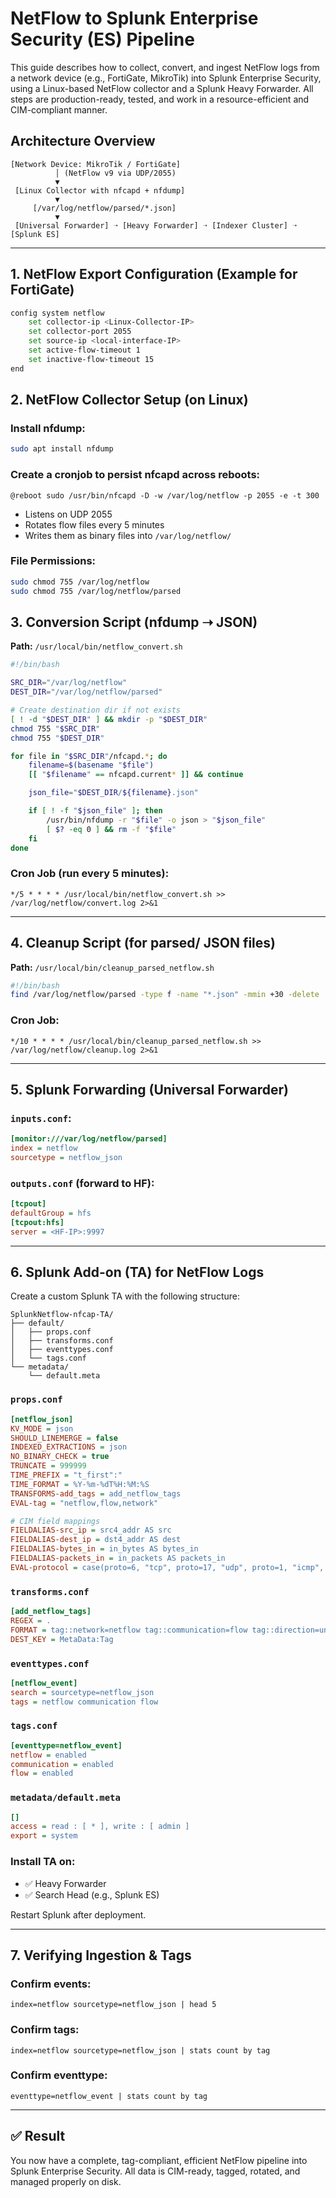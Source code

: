 # NetFlow to Splunk Enterprise Security (ES) Pipeline

This guide describes how to collect, convert, and ingest NetFlow logs from a network device (e.g., FortiGate, MikroTik) into Splunk Enterprise Security, using a Linux-based NetFlow collector and a Splunk Heavy Forwarder. All steps are production-ready, tested, and work in a resource-efficient and CIM-compliant manner.

## Architecture Overview

```
[Network Device: MikroTik / FortiGate]
          │ (NetFlow v9 via UDP/2055)
          ▼
 [Linux Collector with nfcapd + nfdump]
          ▼
     [/var/log/netflow/parsed/*.json]
          ▼
 [Universal Forwarder] ➝ [Heavy Forwarder] ➝ [Indexer Cluster] ➝ [Splunk ES]
```

---

## 1. NetFlow Export Configuration (Example for FortiGate)

```bash
config system netflow
    set collector-ip <Linux-Collector-IP>
    set collector-port 2055
    set source-ip <local-interface-IP>
    set active-flow-timeout 1
    set inactive-flow-timeout 15
end
```

## 2. NetFlow Collector Setup (on Linux)

### Install nfdump:
```bash
sudo apt install nfdump
```

### Create a cronjob to persist nfcapd across reboots:

```cron
@reboot sudo /usr/bin/nfcapd -D -w /var/log/netflow -p 2055 -e -t 300
```

- Listens on UDP 2055
- Rotates flow files every 5 minutes
- Writes them as binary files into `/var/log/netflow/`

### File Permissions:
```bash
sudo chmod 755 /var/log/netflow
sudo chmod 755 /var/log/netflow/parsed
```

## 3. Conversion Script (nfdump ➝ JSON)

**Path:** `/usr/local/bin/netflow_convert.sh`

```bash
#!/bin/bash

SRC_DIR="/var/log/netflow"
DEST_DIR="/var/log/netflow/parsed"

# Create destination dir if not exists
[ ! -d "$DEST_DIR" ] && mkdir -p "$DEST_DIR"
chmod 755 "$SRC_DIR"
chmod 755 "$DEST_DIR"

for file in "$SRC_DIR"/nfcapd.*; do
    filename=$(basename "$file")
    [[ "$filename" == nfcapd.current* ]] && continue

    json_file="$DEST_DIR/${filename}.json"

    if [ ! -f "$json_file" ]; then
        /usr/bin/nfdump -r "$file" -o json > "$json_file"
        [ $? -eq 0 ] && rm -f "$file"
    fi
done
```

### Cron Job (run every 5 minutes):
```cron
*/5 * * * * /usr/local/bin/netflow_convert.sh >> /var/log/netflow/convert.log 2>&1
```

---

## 4. Cleanup Script (for parsed/ JSON files)

**Path:** `/usr/local/bin/cleanup_parsed_netflow.sh`
```bash
#!/bin/bash
find /var/log/netflow/parsed -type f -name "*.json" -mmin +30 -delete
```

### Cron Job:
```cron
*/10 * * * * /usr/local/bin/cleanup_parsed_netflow.sh >> /var/log/netflow/cleanup.log 2>&1
```

---

## 5. Splunk Forwarding (Universal Forwarder)

### `inputs.conf`:
```ini
[monitor:///var/log/netflow/parsed]
index = netflow
sourcetype = netflow_json
```

### `outputs.conf` (forward to HF):
```ini
[tcpout]
defaultGroup = hfs
[tcpout:hfs]
server = <HF-IP>:9997
```

---

## 6. Splunk Add-on (TA) for NetFlow Logs

Create a custom Splunk TA with the following structure:

```
SplunkNetflow-nfcap-TA/
├── default/
│   ├── props.conf
│   ├── transforms.conf
│   ├── eventtypes.conf
│   └── tags.conf
└── metadata/
    └── default.meta
```

### `props.conf`
```ini
[netflow_json]
KV_MODE = json
SHOULD_LINEMERGE = false
INDEXED_EXTRACTIONS = json
NO_BINARY_CHECK = true
TRUNCATE = 999999
TIME_PREFIX = "t_first":"
TIME_FORMAT = %Y-%m-%dT%H:%M:%S
TRANSFORMS-add_tags = add_netflow_tags
EVAL-tag = "netflow,flow,network"

# CIM field mappings
FIELDALIAS-src_ip = src4_addr AS src
FIELDALIAS-dest_ip = dst4_addr AS dest
FIELDALIAS-bytes_in = in_bytes AS bytes_in
FIELDALIAS-packets_in = in_packets AS packets_in
EVAL-protocol = case(proto=6, "tcp", proto=17, "udp", proto=1, "icmp", true(), "other")

```

### `transforms.conf`
```ini
[add_netflow_tags]
REGEX = .
FORMAT = tag::network=netflow tag::communication=flow tag::direction=unknown
DEST_KEY = MetaData:Tag
```

### `eventtypes.conf`
```ini
[netflow_event]
search = sourcetype=netflow_json
tags = netflow communication flow
```

### `tags.conf`
```ini
[eventtype=netflow_event]
netflow = enabled
communication = enabled
flow = enabled
```

### `metadata/default.meta`
```ini
[]
access = read : [ * ], write : [ admin ]
export = system
```

### Install TA on:
- ✅ Heavy Forwarder
- ✅ Search Head (e.g., Splunk ES)

Restart Splunk after deployment.

---

## 7. Verifying Ingestion & Tags

### Confirm events:
```spl
index=netflow sourcetype=netflow_json | head 5
```

### Confirm tags:
```spl
index=netflow sourcetype=netflow_json | stats count by tag
```

### Confirm eventtype:
```spl
eventtype=netflow_event | stats count by tag
```

---

## ✅ Result
You now have a complete, tag-compliant, efficient NetFlow pipeline into Splunk Enterprise Security. All data is CIM-ready, tagged, rotated, and managed properly on disk.
